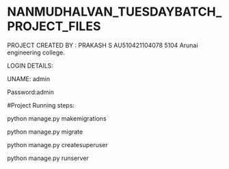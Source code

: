 # NANMUDHALVAN_TUESDAYBATCH_PROJECT_FILES

PROJECT CREATED BY : PRAKASH S
AU510421104078
5104 Arunai engineering college.
                    



LOGIN DETAILS:


UNAME: admin


Password:admin




#Project Running steps:

python manage.py makemigrations

python manage.py migrate

python manage.py createsuperuser

python manage.py runserver
